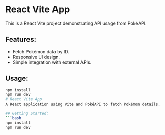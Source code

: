 # React Vite App
This is a React Vite project demonstrating API usage from PokéAPI.

## Features:
- Fetch Pokémon data by ID.
- Responsive UI design.
- Simple integration with external APIs.

## Usage:
```bash
npm install
npm run dev
# React Vite App
A React application using Vite and PokéAPI to fetch Pokémon details.

## Getting Started:
```bash
npm install
npm run dev
